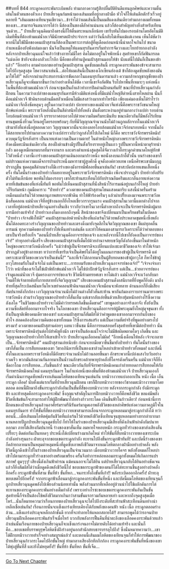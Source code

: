 ##บทที่ 844 กระดูกคงกระพันระเบิดพลัง
ท่ามกลางความรู้สึกปลื้มปิติยินดีแทนลูกศิษย์และความตื่นเต้นในตัวตนของตัวเอง ป๋ายเสี่ยวฉุนก้มหน้ามองเส้นผมที่อยู่กลางฝ่ามือ หัวใจก็ให้เต้นตึกตักรัวเร็วอยู่หลายที
“เส้นผมของเทียนจุนเชียวนา...ข้าจำได้ว่าผมเส้นนี้เป็นผมสีแดงเส้นเดียวท่ามกลางผมทั้งหมดของเขา...สามารถจินตนาการได้ว่า นี่ต้องเป็นของดีล้ำค่าแน่นอน แล้วก็ต้องสำคัญอย่างยิ่งสำหรับเทียนจุนด้วย...” ป๋ายเสี่ยวฉุนคิดมาถึงตรงนี้ก็ให้ตื่นตระหนกเล็กน้อย เขารีบหันไปมองรอบด้านโดยอัตโนมัติ
เดิมทีพื้นที่ต้องห้ามแม่น้ำอเวจีมีนักพรตเฝ้าประจำการ แต่ว่าวันนี้กลับไม่เห็นแม้แต่เงาคน เห็นได้ชัดว่าหากนี่ไม่ใช่ฝีมือของคนเฝ้าสุสานก็ต้องเป็นเพราะการต่อสู้ที่ดุเดือดก่อนหน้านี้น่าตกใจเกินไป ขนาดกำแพงเมืองยังพังถล่มลงมา นั่นจึงเป็นเหตุให้แดนทุรกันดารเริ่มทำการจัดวางและโยกย้ายกองกำลัง หลังจากป๋ายเสี่ยวฉุนแน่ใจแล้วว่าข้างกายไม่มีใคร คิดไม่ตกอยู่ในใจพักหนึ่ง สุดท้ายเขาก็กัดฟันกรอด
“แม่งเอ๊ย ข้ายังจะต้องกลัวอะไรอีก นี่คือของที่ท่านปู่คนเฝ้าสุสานมอบให้ข้า นับแต่นี้ไปมันก็เป็นของข้าแล้ว”
“อีกอย่าง ตามคำบอกของท่านปู่คนเฝ้าสุสาน ดูดซับผมเส้นนี้ กระดูกคงกระพันของข้าจะสามารถไต่ไปถึงจุดสูงสุด โชควาสนาเช่นนี้...ต่อให้ผมเส้นนี้เป็นของเง็กเซียนฮ่องเต้ ข้าก็ต้องดูดซับพลังของมันมาให้ได้!” หลังจากผ่านประสบการณ์การขัดเกลาในแดนทุรกันดารมาแล้ว ความกล้าหาญชาญชัยของป๋ายเสี่ยวฉุนก็ดูจะเพิ่มมากขึ้นกว่าเก่าอย่างเห็นได้ชัด เวลานี้เขาจึงกัดฟัน รีบไปหาพื้นที่เหมาะๆ แห่งหนึ่งในพื้นที่ต้องห้ามแม่น้ำอเวจี ก่อนจะขุดเป็นถ้ำแล้วทำการปิดด่านฝึกตนทันที!
ขณะที่ป๋ายเสี่ยวฉุนกำลังฝึกตน ในความว่างเปล่าของแดนทุรกันดารมีห้วงมิติแห่งหนึ่งที่มีแม่น้ำใหญ่สีดำหนึ่งสายไหลผ่าน นั่นก็คือแม่น้ำอเวจี
ฟ้าดินรอบด้านมืดสลัวเหมือนไม่มีแสงสว่างมากเท่าไหร่นัก เพียงแค่มองเห็นได้รำไรว่าแม่น้ำอเวจีกลิ้งซัดหลุนๆ อยู่ในความว่างเปล่า ปลายทางของแม่น้ำอเวจีแห่งนี้คือพระราชวังขนาดใหญ่ยักษ์แห่งหนึ่ง
พระราชวังหลังนั้นเป็นสีดำสนิทไปทั้งหลัง มันตั้งตระหง่านอยู่ท่ามกลางว่างเปล่า รอบด้านโอบล้อมด้วยแม่น้ำอเวจี บรรยากาศอบอวลไปด้วยความอึมครึมทะมึนทึบ ขณะเดียวกันก็มีพลังไร้เทียมทานขุมหนึ่งที่วนเวียนอยู่โดยรอบพร้อมๆ กับที่มีวิญญาณจำนวนนับไม่ถ้วนถูกผลักจากในแม่น้ำอเวจีเข้ามายังที่แห่งนี้อยู่ตลอดเวลา วิญญาณพวกนั้นจะล่องลอยโอบล้อมแม่น้ำอเวจีก่อนรอบหนึ่ง จากนั้นถึงได้สลายหายไปท่ามกลางความว่างเปล่าราวกับว่าถูกส่งให้ไปเกิดใหม่
นี่ก็คือ พระราชวังจักรพรรดิหมิง!
ควบคุมวัฏจักรสังสาร เป็นนายแห่งความเป็นความตาย!
ในตำหนักใหญ่กลางพระราชวังจักรพรรดิหมิงยังคงมืดทะมึนเช่นเดียวกัน สองฝั่งด้านข้างมีรูปปั้นตั้งเรียงรายอยู่เป็นแถว รูปปั้นพวกนี้หน้าตาดุร้ายน่ากลัว มองดูเหมือนยมบาลที่มาจากนรก และตรงตำแหน่งสูดสุดได้จัดวางเก้าอี้กระดูกดำขนาดใหญ่ยักษ์ไว้ตัวหนึ่ง!
เวลานี้เงาร่างของคนเฝ้าสุสานเดินออกมาก้าวหนึ่ง พอนั่งลงบนเก้าอี้ตัวนั้น บนร่างของเขาก็แผ่ปราณแห่งความเผด็จการปานประหนึ่งมหาราชาผู้สูงศักดิ์ ดุจดั่งองค์ทวยเทพ เหนือศีรษะเขามีมงกุฎปรากฏขึ้น ชุดคลุมสีดำบนร่างก็มีเงาร่างของมังกรทมิฬลอยขึ้นมาเช่นกัน!
เขาสะบัดปลายแขนเสื้อหนึ่งครั้ง ทันใดนั้นร่างของป๋ายฮ่าวก็เผยกายอยู่ในพระราชวังจักรพรรดิหมิง
เพิ่งจะปรากฏตัว ป๋ายฮ่าวยังปรับตัวไม่ทันเล็กน้อย พอหันไปมองรอบๆ เขาก็สะท้านสะเทือนไปกับปราณอึมครึมและกลิ่นอายแห่งความตายที่เข้มข้นของที่แห่งนี้ทันที พอหันไปเห็นคนเฝ้าสุสานที่นั่งสีหน้าไร้อารมณ์อยู่บนเก้าอี้ใหญ่ ป๋ายฮ่าวก็รีบก้มหน้า กุมมือคารวะ
“ป๋ายฮ่าว!” ดวงตาของคนเฝ้าสุสานโชนแสงคมกริบ แสงนี้น่าครั่นคร้ามเหมือนแฝงเร้นไว้ด้วยพลานุภาพสยบจากฟ้าดิน ทำให้ฟ้าร้องครืนๆ แล้วผ่าเปรี้ยงลงมาจนพระราชวังหมิงสั่นคลอน แม่น้ำอเวจีที่อยู่ข้างนอกก็ยิ่งไหลเชี่ยวกรากรุนแรง
คนเฝ้าสุสานในเวลานี้แตกต่างไปจากเวลาที่อยู่ต่อหน้าป๋ายเสี่ยวฉุนอย่างสิ้นเชิง ราวกับว่าเขาในเวลานี้ต่างหากถึงจะเป็นจักรพรรดิหมิงผู้มากบารมีอย่างแท้จริง!
ป๋ายฮ่าวเองก็มองออกถึงจุดนี้ สีหน้าของเขาจึงเปลี่ยนมาเป็นเครียดขรึมในบัดดล
“ป๋ายฮ่าว เจ้าจงฟังให้ดี!” คนเฝ้าสุสานเอ่ยด้วยน้ำเสียงที่แฝงเร้นไว้ด้วยพลังประหลาดขุมหนึ่งซึ่งพลังนั้นได้ลอดทะลวงร่างวิญญาณของป๋ายฮ่าวและตรงดิ่งมายังจุดลึกในจิตวิญญาณของเขา ตีแผ่ทุกคลื่นอารมณ์ ทุกความคิดของป๋ายฮ่าวให้เห็นอย่างเด่นชัด และทำให้คนมองสามารถวิเคราะห์ได้ว่าคำตอบของเขาเป็นจริงหรือเท็จ
“ตอนนี้ป๋ายเสี่ยวฉุนคืออาจารย์ของเจ้า และหลังจากนี้ไปเขาก็ยังคงเป็นอาจารย์ของเจ้า!” ทำทุกอย่างนี้เสร็จ เสียงของคนเฝ้าสุสานที่เต็มไปด้วยอำนาจสยบขวัญก็ดังก้องขึ้นมาในตำหนักใหญ่ของพระราชวังหมิงอีกครั้ง
“แม้ว่าข้าผู้เป็นจักรพรรดิจะเปลี่ยนแปลงชะตาชีวิตของเจ้า ทำให้เจ้ามาปรากฏตัวอยู่ข้างกายเขา ทว่าการที่เขารับเจ้าเป็นศิษย์ไม่ได้อยู่ในแผนการของข้าผู้เป็นจักรพรรดิ แต่เพราะชะตาชีวิตของพวกเจ้าเป็นเช่นนี้!”
“และที่เจ้าได้กลายมาเป็นผู้สืบทอดของข้าผู้อาวุโส ก็หาใช่ข้าผู้อาวุโสยอมรับในตัวเจ้าไม่ แต่เป็นเพราะ...การยอมรับของป๋ายเสี่ยวฉุนอาจารย์ของเจ้า!”
“เจ้าจงจำเอาไว้ว่า หน้าที่ของเจ้าไม่ใช่เฝ้าพิทักษ์แม่น้ำอเวจี ไม่ใช่ปกปักษ์วัฏจักรสังสาร แต่เป็น...ช่วยอาจารย์ของเจ้าดูแลแม่น้ำอเวจี คุ้มครองอาจารย์ของเจ้า ชีวิตนี้ห้ามทรยศเขา หาไม่แล้ว แม่น้ำอเวจีจะแว้งกลับมาโจมตีให้เจ้าตายดับทั้งกายสลายทั้งจิตวิญญาณ!” เสียงของคนเฝ้าสุสานดั่งอสนีบาตที่ยิ่งพูดก็ยิ่งดัง มาถึงท้ายที่สุดก็ระเบิดสนั่นหวั่นไหวเขย่าคลอนฟ้าดินจนแม่น้ำอเวจีเหมือนจะพังทลาย ด้านนอกก็ยิ่งมีเสียงกัมปนาทดังกึกก้อง
เงาวิญญาณจำนวนนับไม่ถ้วนต่างก็ตัวสั่นสะท้าน พากันก้มลงกราบกรานมาทางพระราชวังหมิง
ส่วนร่างวิญญาณของป๋ายฮ่าวก็สั่นเทิ้ม แต่เขากลับเอ่ยขึ้นด้วยเสียงทุ้มหนักอย่างไร้ซึ่งความลังเลใด
“ในชีวิตของป๋ายฮ่าวจะไม่มีคำว่าทรยศเกิดขึ้นเด็ดขาด!” เขาพูดอย่างเอาจริงเอาจัง ทั้งยังเป็นความซื่อสัตย์ที่ออกมาจากใจจริง ในโลกของเขา ป๋ายเสี่ยวฉุนคืออาจารย์ผู้มีพระคุณยิ่งใหญ่ดุจขุนเขา ทั้งยังเป็นญาติเพียงคนเดียวของเขา!
และคนเฝ้าสุสานก็สัมผัสได้ว่าคำพูดของเขาออกมาจากก้นบึ้งของหัวใจ สอดคล้องกับความคิดของเขาทั้งหมด ไร้ซึ่งการเสแสร้ง แต่เป็นความสัตย์จริงที่พูดอย่างตรงไปตรงมา!
ดวงตาของคนเฝ้าสุสานค่อยๆ เผยแววชื่นชม นี่คือการทดสอบครั้งสุดท้ายที่เขามีต่อป๋ายฮ่าว นั่นเพราะจักรพรรดิหมิงรุ่นต่อไปสำคัญยิ่งนัก เขาจำเป็นต้องแน่ใจว่าจะไม่มีข้อผิดพลาดใดๆ เกิดขึ้น และวิญญาณของป๋ายฮ่าวก็ทำให้เขาเข้าใจว่า ป๋ายเสี่ยวฉุนเลือกคนไม่ผิด!
“อีกหนึ่งเดือนให้หลัง เจ้าจะกลายเป็น...จักรพรรดิหมิง!” คนเฝ้าสุสานเอ่ยเนิบช้า ก่อนจะยกมือขวาขึ้นชี้มายังป๋ายฮ่าว ทันใดนั้นร่างของเขาก็สั่นเทิ้ม การสืบทอดของเขา วิชาอภินิหารที่เป็นของเขาล้วนไหลบ่าเข้าหาป๋ายฮ่าวทั้งหมด!
และบัดนี้ทั้งในและนอกพระราชวังหมิงก็มีอักขระจำนวนนับไม่ถ้วนลอยขึ้นมา อักขระพวกนี้เปล่งแสงวิบวับอย่างรวดเร็ว พวกมันล้อมวนกันลายมาเป็นน้ำวนอักขระคล้ายพายุบ้าคลั่งที่โคจรดังครืนครั่น แม่น้ำอเวจีก็ยิ่งซัดถาโถม การสืบทอด...เริ่มขึ้นแล้ว!
ขณะเดียวกันกับที่จักรพรรดิหมิงคนเก่าถ่ายทอดการสืบทอดให้กับจักรพรรดิหมิงคนใหม่ แดนทุรกันดาร ในถ้ำแห่งหนึ่งของพื้นที่ต้องห้ามแม่น้ำอเวจี ป๋ายเสี่ยวฉุนเองก็เริ่มดำเนินการดูดซับพลังจากเส้นผมโลหิตของเทียนจุนเช่นกัน
บทมิวางวายแบ่งออกเป็น หนัง เนื้อ เอ็น กระดูก เลือด!
นับตั้งแต่แรกเริ่มที่ป๋ายเสี่ยวฉุนฝึกตน เขาก็ฝึกบทมิวางวายของวิชาอมตะมิวางวายมาโดยตลอด ตอนนี้ฝึกมาถึงขั้นกระดูกกำลังอันเป็นขั้นที่สี่ของบทมิวางวาย หลังจากกระดูกกำลัง ยังมีกระดูกฟ้า และท้ายสุดคือกระดูกคงกระพัน!
ซึ่งกุญแจสำคัญในการฝึกบทมิวางวายก็คือพลังชีวิต ขอแค่มีพลังชีวิตที่เข้มข้นก็จะสามารถทำให้ผู้ฝึกพัฒนาไปอย่างก้าวกระโดด เดินขึ้นฟ้าในก้าวเดียว!
ก่อนหน้านี้การฝึกตนของป๋ายเสี่ยวฉุนล้วนอาศัยร่มราตรีนิรันดร์มาดูดเอาพลังชีวิตของเหล่าศิษย์แห่งความภาคภูมิใจในแดนทุรกันดาร ทำให้ขั้นที่สี่ของบทมิวางวายเขาสามารถเลื่อนจากกระดูกหลอมมาสู่กระดูกกำลังได้
ทว่าตอนนี้...เมื่อเส้นผมโลหิตคุ้มกันชีวิตที่แฝงเร้นไว้ด้วยพลังชีวิตซึ่งเทียนจุนชุบหลอมอย่างยากลำบากมานานหลายปีถูกป๋ายเสี่ยวฉุนดูดซับไป ก็ทำให้ในร่างของป๋ายเสี่ยวฉุนมีเสียงที่ดังเกินฟ้าผ่าดังกัมปนาทออกมา
ภายใต้เสียงกัมปนาทนี้ ร่างของเขาสั่นเทิ้ม ลมหายใจหอบหนัก กระดูกทั่วร่างของเขาส่งเสียงลั่นเปรี๊ยะๆ ติดต่อกันเป็นทอดๆ ประหนึ่งได้เปลี่ยนร่างมาเกิดใหม่ ทำให้ขั้นที่สี่บทมิวางวายของเขาระเบิดกำลังอย่างรุนแรง
ฝ่าทะลุจากขอบเขตกระดูกกำลัง ทะยานไปถึงขั้นกระดูกฟ้าทันที!
และบัดนี้ร่างของเขาก็คล้ายกลายมาเป็นหลุมดำหลุมหนึ่งที่ดูดซับเอาพลังชีวิตมาจากผมโลหิตกลางฝ่ามืออย่างบ้าคลั่ง พลังชีวิตนี้ถูกดึงเข้าไปในร่างของป๋ายเสี่ยวฉุนเป็นจำนวนมาก เมื่อบทมิวางวายโคจร พลังทั้งหมดก็ไหลบ่าเข้าไปตามกระดูกทั่วร่างเขาอย่างพร้อมเพรียง ครั้นจึงทำการหล่อหลอมกระดูกทั้งหมดให้เกิดการแปรสภาพ!
ตูมๆๆๆ!
เสียงนี้ดังเกินฟ้าคำรณ แม้คนนอกจะไม่ได้ยิน แต่ป๋ายเสี่ยวฉุนกลับได้ยินอย่างชัดเจน แล้วก็ยิ่งสัมผัสได้ว่าเมื่อดูดดึงพลังชีวิตนี้ไป ขอบเขตกระดูกฟ้าของตนก็ได้ไต่ทะยานขึ้นสูงอย่างบ้าคลั่งอีกครั้ง
กระดูกฟ้าขั้นที่สาม ขั้นที่ห้า ขั้นที่หก...จนกระทั่งถึงขั้นที่เก้า!!
พลังระเบิดออกอีกครั้ง!
ฝ่าทะลุขอบเขตไปอีกครั้ง!
จากกระดูกฟ้าเลื่อนมาสู่กระดูกคงกระพันขั้นที่หนึ่ง และบัดนี้ผมโลหิตของเทียนจุนก็ถูกป๋ายเสี่ยวฉุนดูดพลังไปเพียงส่วนน้อยเท่านั้น พลังส่วนมากที่เหลืออยู่ล้วนนำไปใช้ผลักดันการไต่ทะยานของกระดูกคงกระพันอย่างเต็มกำลัง!
เพราะอย่างไรซะขอบเขตกระดูกคงกระพันอันเป็นขั้นสุดท้ายนี้ก็จำเป็นต้องใช้พลังชีวิตมากเกินกว่าสามขั้นแรกรวมกันหลายเท่า และหากถึงจุดสูงสุดเมื่อไหร่...นั่นก็หมายความว่าเรือนกายของป๋ายเสี่ยวฉุนจะไต่ไปถึงระดับที่สะท้านฟ้าสะเทือนดินอย่างน่าเหลือเชื่อเช่นกัน!
เรือนกายนั้นจะแข็งแกร่งเทียบเคียงได้กับพลังของคนฟ้า หนัง เนื้อ กระดูกตลอดร่างล้วน...แข็งแกร่งประดุจเหล็กกล้าชั้นดี ยากที่จะทำลายให้แหลกสลายได้!!
สามารถพูดได้ว่ารอจนป๋ายเสี่ยวฉุนฝึกเลือดคงกระพันสำเร็จเมื่อไหร่ บวกกับพลังการฟื้นคืนที่น่าตะลึงของเลือดคงกระพันด้วยแล้ว ถ้าเช่นนั้นเรือนกายของป๋ายเสี่ยวฉุนก็จะแข็งแกร่งจนอาจไม่ตายดับได้อย่างแท้จริง และนั่นก็คือ...ขอบเขตที่บรรพบุรุษโลหิตซึ่งฝังร่างอยู่นอกสำนักสยบธารบรรลุไปถึง!
ซึ่งนั่นหมายความว่า...เขาได้ฝึกบทมิวางวายสำเร็จอย่างสมบูรณ์แล้ว!
และตอนนี้เส้นผมโลหิตของเทียนจุนก็ทำให้การพัฒนาของป๋ายเสี่ยวฉุนก้าวกระโดดไปอีกขั้นใหญ่ ท่ามกลางเสียงอึกทึกกึกก้อง กระดูกคงกระพันขั้นที่หนึ่งของเขาได้พุ่งสู่ขั้นที่สี่ และยังไม่หยุดยั้ง!!
ขั้นที่ห้า ขั้นที่หก ขั้นที่เจ็ด...

------


[Go To Next Chapter]( ./282.md)